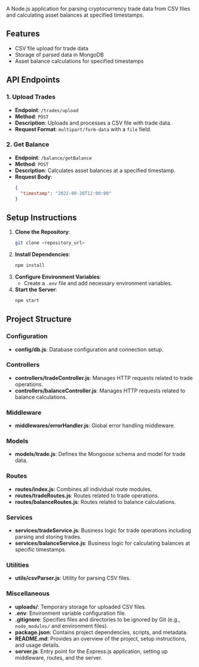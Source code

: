 A Node.js application for parsing cryptocurrency trade data from CSV files and calculating asset balances at specified timestamps.

## Features

- CSV file upload for trade data
- Storage of parsed data in MongoDB
- Asset balance calculations for specified timestamps

## API Endpoints

### 1. Upload Trades

- **Endpoint**: `/trades/upload`
- **Method**: `POST`
- **Description**: Uploads and processes a CSV file with trade data.
- **Request Format**: `multipart/form-data` with a `file` field.

### 2. Get Balance

- **Endpoint**: `/balance/getBalance`
- **Method**: `POST`
- **Description**: Calculates asset balances at a specified timestamp.
- **Request Body**:
  ```json
  {
    "timestamp": "2022-09-28T12:00:00"
  }
  ```

## Setup Instructions

1. **Clone the Repository**:
   ```bash
   git clone <repository_url>
   ```
2. **Install Dependencies**:
   ```bash
   npm install
   ```
3. **Configure Environment Variables**:
   - Create a `.env` file and add necessary environment variables.
4. **Start the Server**:
   ```bash
   npm start
   ```

## Project Structure

### Configuration

- **config/db.js**: Database configuration and connection setup.

### Controllers

- **controllers/tradeController.js**: Manages HTTP requests related to trade operations.
- **controllers/balanceController.js**: Manages HTTP requests related to balance calculations.

### Middleware

- **middlewares/errorHandler.js**: Global error handling middleware.

### Models

- **models/trade.js**: Defines the Mongoose schema and model for trade data.

### Routes

- **routes/index.js**: Combines all individual route modules.
- **routes/tradeRoutes.js**: Routes related to trade operations.
- **routes/balanceRoutes.js**: Routes related to balance calculations.

### Services

- **services/tradeService.js**: Business logic for trade operations including parsing and storing trades.
- **services/balanceService.js**: Business logic for calculating balances at specific timestamps.

### Utilities

- **utils/csvParser.js**: Utility for parsing CSV files.

### Miscellaneous

- **uploads/**: Temporary storage for uploaded CSV files.
- **.env**: Environment variable configuration file.
- **.gitignore**: Specifies files and directories to be ignored by Git (e.g., `node_modules/` and environment files).
- **package.json**: Contains project dependencies, scripts, and metadata.
- **README.md**: Provides an overview of the project, setup instructions, and usage details.
- **server.js**: Entry point for the Express.js application, setting up middleware, routes, and the server.